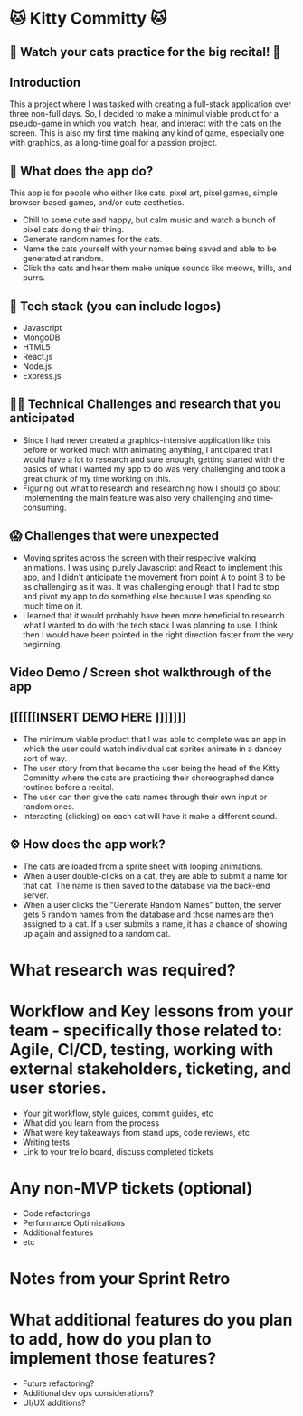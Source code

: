 # 🐱 Kitty Committy 🐱

## 🎥 Watch your cats practice for the big recital! 💃

## Introduction
This a project where I was tasked with creating a full-stack application over three non-full days.
So, I decided to make a minimul viable product for a pseudo-game in which you watch, hear, and interact with the cats on the screen.
This is also my first time making any kind of game, especially one with graphics, as a long-time goal for a passion project. 

## 🤔 What does the app do? 
This app is for people who either like cats, pixel art, pixel games, simple browser-based games, and/or cute aesthetics.
* Chill to some cute and happy, but calm music and watch a bunch of pixel cats doing their thing.
* Generate random names for the cats.
* Name the cats yourself with your names being saved and able to be generated at random.
* Click the cats and hear them make unique sounds like meows, trills, and purrs.

## 💾 Tech stack (you can include logos)
* Javascript
* MongoDB
* HTML5
* React.js
* Node.js
* Express.js

## 🏋️‍♀️ Technical Challenges and research that you anticipated
* Since I had never created a graphics-intensive application like this before or worked much with animating anything, I anticipated that I would have a lot to research and sure enough, getting started with the basics of what I wanted my app to do was very challenging and took a great chunk of my time working on this.
* Figuring out what to research and researching how I should go about implementing the main feature was also very challenging and time-consuming.

## 😱 Challenges that were unexpected
* Moving sprites across the screen with their respective walking animations. I was using purely Javascript and React to implement this app, and I didn't anticipate the movement from point A to point B to be as challenging as it was. It was challenging enough that I had to stop and pivot my app to do something else because I was spending so much time on it.
* I learned that it would probably have been more beneficial to research what I wanted to do with the tech stack I was planning to use. I think then I would have been pointed in the right direction faster from the very beginning.

## Video Demo / Screen shot walkthrough of the app
## [[[[[[INSERT DEMO HERE ]]]]]]]
* The minimum viable product that I was able to complete was an app in which the user could watch individual cat sprites animate in a dancey sort of way.
* The user story from that became the user being the head of the Kitty Committy where the cats are practicing their choreographed dance routines before a recital.
* The user can then give the cats names through their own input or random ones.
* Interacting (clicking) on each cat will have it make a different sound.

## ⚙ How does the app work?
* The cats are loaded from a sprite sheet with looping animations.
* When a user double-clicks on a cat, they are able to submit a name for that cat. The name is then saved to the database via the back-end server.
* When a user clicks the "Generate Random Names" button, the server gets 5 random names from the database and those names are then assigned to a cat. If a user submits a name, it has a chance of showing up again and assigned to a random cat.

# What research was required?

# Workflow and Key lessons from your team - specifically those related to: Agile, CI/CD, testing, working with external stakeholders, ticketing, and user stories.
* Your git workflow, style guides, commit guides, etc
* What did you learn from the process
* What were key takeaways from stand ups, code reviews, etc
* Writing tests
* Link to your trello board, discuss completed tickets

# Any non-MVP tickets (optional)
* Code refactorings
* Performance Optimizations
* Additional features
* etc

# Notes from your Sprint Retro

# What additional features do you plan to add, how do you plan to implement those features?
* Future refactoring?
* Additional dev ops considerations?
* UI/UX additions?
